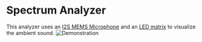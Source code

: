 # Spectrum Analyzer
This analyzer uses an [I2S MEMS Microphone](https://amzn.to/396x563) and an [LED matrix](https://amzn.to/2Q3UcW8) to visualize the ambient sound.
![Demonstration](Demonstration.gif)